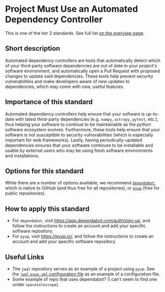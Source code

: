 # Project Must Use an Automated Dependency Controller

This is one of the tier 2 standards. See full list [on the overview page](README.md).

## Short description

Automated dependency controllers are tools that automatically detect which of your third-party software dependencies are out of date in your project's software environment, and automatically open a Pull Request with proposed changes to update said dependencies.  These tools help prevent security vulnerabilities and make developers aware of new updates to dependencies, which may come with new, useful features.

## Importance of this standard

Automated dependency controllers help ensure that your software is up-to-date with latest third-party dependencies (e.g. ``numpy``, ``astropy``, ``pytest``, etc.), thus helping your software to continue to be maintainable as the python software ecosystem evolves.  Furthermore, these tools help ensure that your software is not susceptible to security vulnorabilities (which is especially important for web frameworks).  Lastly, having periodically-updated dependencies ensures that your software continues to be installable and usable by external users who may be using fresh software environments and installations.


## Options for this standard

While there are a number of options available, we recommend [``dependabot``](https://dependabot.com/), which is native to GitHub (and thus free for all repositories), or [``pyup``](https://pyup.io) (free for public repositories).


## How to apply this standard

- For ``dependabot``, visit https://app.dependabot.com/auth/sign-up,  and follow the instructions to create an account and add your specific software repository.
- For ``pyup``, visit https://pyup.io/, and follow the instructions to create an account and add your specific software repository.

## Useful Links

- The ``jwql`` repository serves as an example of a project using ``pyup``.  See the [``jwql`` ``pyup.yml`` configuration file](https://github.com/spacetelescope/jwql/blob/develop/.pyup.yml) as an example of a configuration file.
- Some example of repo that uses dependabot?  (I can't seem to find one under ``spacetelescope``).